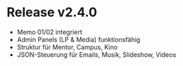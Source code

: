 # Release v2.4.0

- Memo 01/02 integriert
- Admin Panels (LP & Media) funktionsfähig
- Struktur für Mentor, Campus, Kino
- JSON-Steuerung für Emails, Musik, Slideshow, Videos